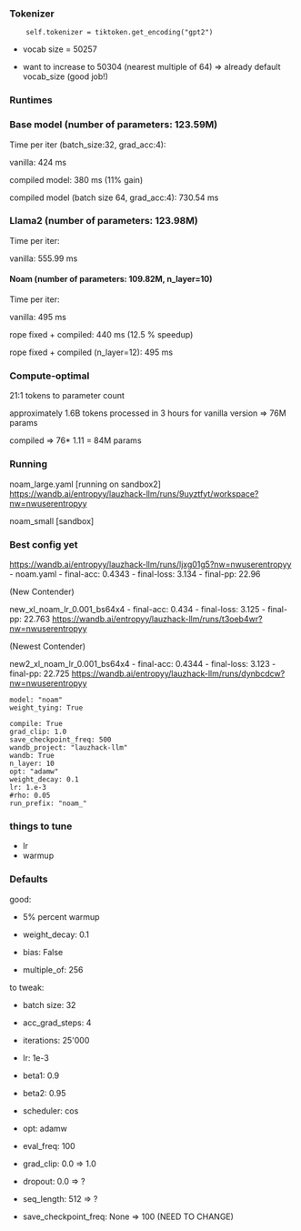 ### Tokenizer

        self.tokenizer = tiktoken.get_encoding("gpt2")


- vocab size = 50257

- want to increase to 50304 (nearest multiple of 64) => already default vocab_size (good job!)




### Runtimes

### Base model (number of parameters: 123.59M)

Time per iter (batch_size:32, grad_acc:4):

vanilla: 424 ms

compiled model: 380 ms (11% gain)

compiled model (batch size 64, grad_acc:4): 730.54 ms

### Llama2 (number of parameters: 123.98M)

 Time per iter:

vanilla: 555.99 ms

#### Noam (number of parameters: 109.82M, n_layer=10)

Time per iter:

vanilla: 495 ms

rope fixed + compiled: 440 ms (12.5 % speedup)

rope fixed + compiled (n_layer=12): 495 ms 


### Compute-optimal

21:1 tokens to parameter count

approximately 1.6B tokens processed in 3 hours for vanilla version => 76M params


compiled => 76* 1.11 = 84M params



### Running

noam_large.yaml [running on sandbox2] https://wandb.ai/entropyy/lauzhack-llm/runs/9uyztfyt/workspace?nw=nwuserentropyy

noam_small [sandbox]


### Best config yet

https://wandb.ai/entropyy/lauzhack-llm/runs/ljxg01g5?nw=nwuserentropyy - noam.yaml - final-acc: 0.4343  - final-loss: 3.134 -  final-pp: 22.96 


(New Contender)

new_xl_noam_lr_0.001_bs64x4  - final-acc: 0.434 - final-loss: 3.125 - final-pp: 22.763
https://wandb.ai/entropyy/lauzhack-llm/runs/t3oeb4wr?nw=nwuserentropyy


(Newest Contender)

new2_xl_noam_lr_0.001_bs64x4 - final-acc: 0.4344 - final-loss: 3.123 - final-pp: 22.725
https://wandb.ai/entropyy/lauzhack-llm/runs/dynbcdcw?nw=nwuserentropyy



```
model: "noam"
weight_tying: True

compile: True
grad_clip: 1.0
save_checkpoint_freq: 500
wandb_project: "lauzhack-llm"
wandb: True
n_layer: 10
opt: "adamw"
weight_decay: 0.1
lr: 1.e-3
#rho: 0.05
run_prefix: "noam_"

```


### things to tune

- lr
- warmup




### Defaults


good:



- 5% percent warmup
- weight_decay: 0.1

- bias: False
- multiple_of: 256

to tweak:


- batch size: 32
- acc_grad_steps: 4
- iterations: 25'000
- lr: 1e-3

- beta1: 0.9
- beta2: 0.95

- scheduler: cos
- opt: adamw

- eval_freq: 100

-  grad_clip: 0.0 => 1.0

- dropout: 0.0 => ?

- seq_length: 512 => ? 

- save_checkpoint_freq: None => 100 (NEED TO CHANGE)



